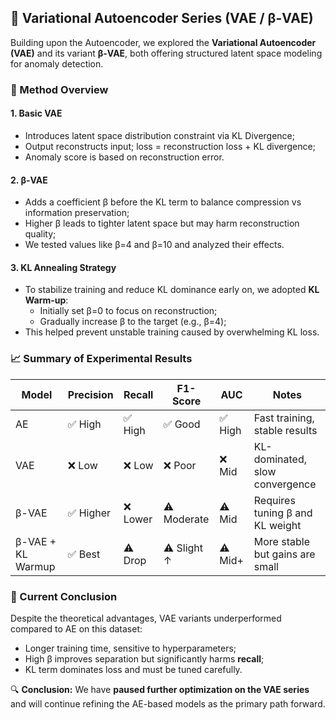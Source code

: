 ## 🧪 Variational Autoencoder Series (VAE / β-VAE)

Building upon the Autoencoder, we explored the **Variational Autoencoder (VAE)** and its variant **β-VAE**, both offering structured latent space modeling for anomaly detection.

### 📌 Method Overview

#### 1. **Basic VAE**
- Introduces latent space distribution constraint via KL Divergence;
- Output reconstructs input; loss = reconstruction loss + KL divergence;
- Anomaly score is based on reconstruction error.

#### 2. **β-VAE**
- Adds a coefficient β before the KL term to balance compression vs information preservation;
- Higher β leads to tighter latent space but may harm reconstruction quality;
- We tested values like β=4 and β=10 and analyzed their effects.

#### 3. **KL Annealing Strategy**
- To stabilize training and reduce KL dominance early on, we adopted **KL Warm-up**:
  - Initially set β=0 to focus on reconstruction;
  - Gradually increase β to the target (e.g., β=4);
- This helped prevent unstable training caused by overwhelming KL loss.

### 📈 Summary of Experimental Results

| Model            | Precision | Recall | F1-Score | AUC   | Notes                         |
|------------------|-----------|--------|----------|--------|-------------------------------|
| AE               | ✅ High    | ✅ High | ✅ Good   | ✅ High | Fast training, stable results |
| VAE              | ❌ Low     | ❌ Low  | ❌ Poor   | ❌ Mid  | KL-dominated, slow convergence|
| β-VAE            | ✅ Higher  | ❌ Lower| ⚠️ Moderate| ⚠️ Mid  | Requires tuning β and KL weight|
| β-VAE + KL Warmup| ✅ Best    | ⚠️ Drop | ⚠️ Slight ↑| ⚠️ Mid+ | More stable but gains are small|

### 🛑 Current Conclusion

Despite the theoretical advantages, VAE variants underperformed compared to AE on this dataset:
- Longer training time, sensitive to hyperparameters;
- High β improves separation but significantly harms **recall**;
- KL term dominates loss and must be tuned carefully.

🔍 **Conclusion:** We have **paused further optimization on the VAE series** and will continue refining the AE-based models as the primary path forward.
